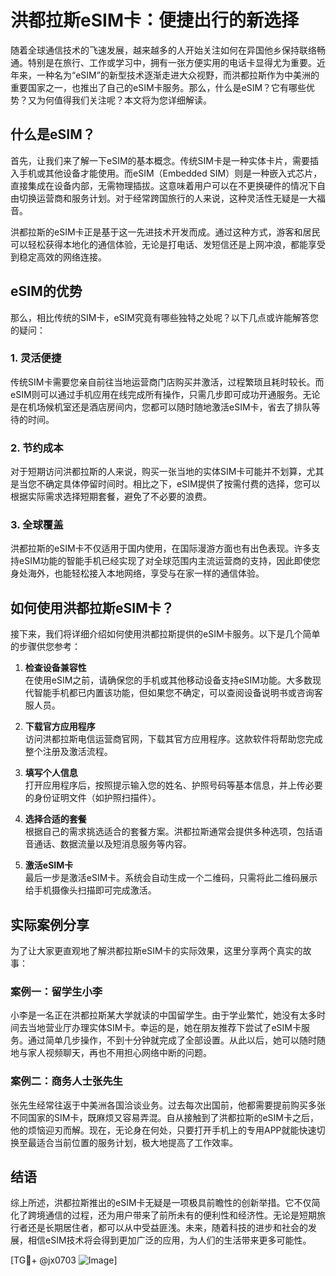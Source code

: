 # 洪都拉斯eSIM卡：便捷出行的新选择

随着全球通信技术的飞速发展，越来越多的人开始关注如何在异国他乡保持联络畅通。特别是在旅行、工作或学习中，拥有一张方便实用的电话卡显得尤为重要。近年来，一种名为“eSIM”的新型技术逐渐走进大众视野，而洪都拉斯作为中美洲的重要国家之一，也推出了自己的eSIM卡服务。那么，什么是eSIM？它有哪些优势？又为何值得我们关注呢？本文将为您详细解读。

## 什么是eSIM？

首先，让我们来了解一下eSIM的基本概念。传统SIM卡是一种实体卡片，需要插入手机或其他设备才能使用。而eSIM（Embedded SIM）则是一种嵌入式芯片，直接集成在设备内部，无需物理插拔。这意味着用户可以在不更换硬件的情况下自由切换运营商和服务计划。对于经常跨国旅行的人来说，这种灵活性无疑是一大福音。

洪都拉斯的eSIM卡正是基于这一先进技术开发而成。通过这种方式，游客和居民可以轻松获得本地化的通信体验，无论是打电话、发短信还是上网冲浪，都能享受到稳定高效的网络连接。

## eSIM的优势

那么，相比传统的SIM卡，eSIM究竟有哪些独特之处呢？以下几点或许能解答您的疑问：

### 1. 灵活便捷

传统SIM卡需要您亲自前往当地运营商门店购买并激活，过程繁琐且耗时较长。而eSIM则可以通过手机应用在线完成所有操作，只需几步即可成功开通服务。无论是在机场候机室还是酒店房间内，您都可以随时随地激活eSIM卡，省去了排队等待的时间。

### 2. 节约成本

对于短期访问洪都拉斯的人来说，购买一张当地的实体SIM卡可能并不划算，尤其是当您不确定具体停留时间时。相比之下，eSIM提供了按需付费的选择，您可以根据实际需求选择短期套餐，避免了不必要的浪费。

### 3. 全球覆盖

洪都拉斯的eSIM卡不仅适用于国内使用，在国际漫游方面也有出色表现。许多支持eSIM功能的智能手机已经实现了对全球范围内主流运营商的支持，因此即使您身处海外，也能轻松接入本地网络，享受与在家一样的通信体验。

## 如何使用洪都拉斯eSIM卡？

接下来，我们将详细介绍如何使用洪都拉斯提供的eSIM卡服务。以下是几个简单的步骤供您参考：

1. **检查设备兼容性**  
   在使用eSIM之前，请确保您的手机或其他移动设备支持eSIM功能。大多数现代智能手机都已内置该功能，但如果您不确定，可以查阅设备说明书或咨询客服人员。

2. **下载官方应用程序**  
   访问洪都拉斯电信运营商官网，下载其官方应用程序。这款软件将帮助您完成整个注册及激活流程。

3. **填写个人信息**  
   打开应用程序后，按照提示输入您的姓名、护照号码等基本信息，并上传必要的身份证明文件（如护照扫描件）。

4. **选择合适的套餐**  
   根据自己的需求挑选适合的套餐方案。洪都拉斯通常会提供多种选项，包括语音通话、数据流量以及短消息服务等内容。

5. **激活eSIM卡**  
   最后一步是激活eSIM卡。系统会自动生成一个二维码，只需将此二维码展示给手机摄像头扫描即可完成激活。

## 实际案例分享

为了让大家更直观地了解洪都拉斯eSIM卡的实际效果，这里分享两个真实的故事：

### 案例一：留学生小李

小李是一名正在洪都拉斯某大学就读的中国留学生。由于学业繁忙，她没有太多时间去当地营业厅办理实体SIM卡。幸运的是，她在朋友推荐下尝试了eSIM卡服务。通过简单几步操作，不到十分钟就完成了全部设置。从此以后，她可以随时随地与家人视频聊天，再也不用担心网络中断的问题。

### 案例二：商务人士张先生

张先生经常往返于中美洲各国洽谈业务。过去每次出国前，他都需要提前购买多张不同国家的SIM卡，既麻烦又容易弄混。自从接触到了洪都拉斯的eSIM卡之后，他的烦恼迎刃而解。现在，无论身在何处，只要打开手机上的专用APP就能快速切换至最适合当前位置的服务计划，极大地提高了工作效率。

## 结语

综上所述，洪都拉斯推出的eSIM卡无疑是一项极具前瞻性的创新举措。它不仅简化了跨境通信的过程，还为用户带来了前所未有的便利性和经济性。无论是短期旅行者还是长期居住者，都可以从中受益匪浅。未来，随着科技的进步和社会的发展，相信eSIM技术将会得到更加广泛的应用，为人们的生活带来更多可能性。

[TG💪+ @jx0703 ![Image](https://github.com/user-attachments/assets/dbca1d08-cadb-493c-b0ec-ad6f7a83f270)]
